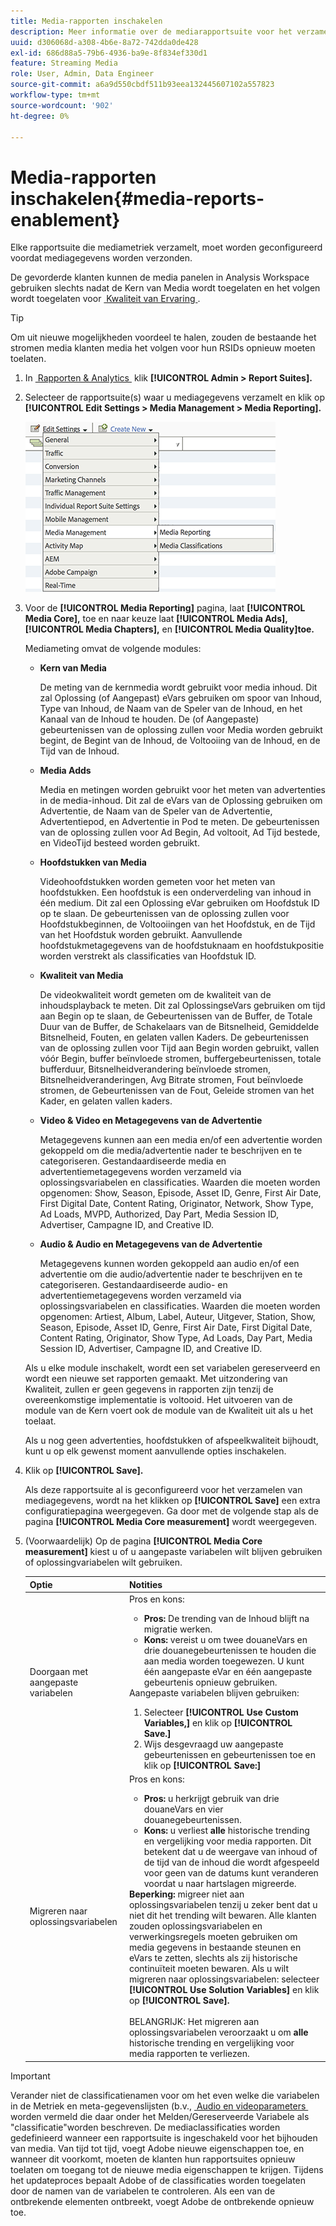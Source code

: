 ```yaml
---
title: Media-rapporten inschakelen
description: Meer informatie over de mediarapportsuite voor het verzamelen van mediummetriek.  Voer de volgende stappen uit om mediapporten te configureren voordat mediagegevens worden verzonden.
uuid: d306068d-a308-4b6e-8a72-742dda0de428
exl-id: 686d88a5-79b6-4936-ba9e-8f834ef330d1
feature: Streaming Media
role: User, Admin, Data Engineer
source-git-commit: a6a9d550cbdf511b93eea132445607102a557823
workflow-type: tm+mt
source-wordcount: '902'
ht-degree: 0%

---
```


# Media-rapporten inschakelen{#media-reports-enablement}

Elke rapportsuite die mediametriek verzamelt, moet worden geconfigureerd voordat mediagegevens worden verzonden.

De gevorderde klanten kunnen de media panelen in Analysis Workspace gebruiken slechts nadat de Kern van Media wordt toegelaten en het volgen wordt toegelaten voor [&#x200B; Kwaliteit van Ervaring &#x200B;](/help/use-cases/track-qos/track-qos-overview.md).

>[!TIP]
>
>Om uit nieuwe mogelijkheden voordeel te halen, zouden de bestaande het stromen media klanten media het volgen voor hun RSIDs opnieuw moeten toelaten.

1. In [&#x200B; Rapporten &amp; Analytics &#x200B;](https://my.omniture.com/login/) klik **[!UICONTROL Admin > Report Suites].**
1. Selecteer de rapportsuite(s) waar u mediagegevens verzamelt en klik op **[!UICONTROL Edit Settings > Media Management > Media Reporting].**

   ![](assets/media-reporting.png)

1. Voor de **[!UICONTROL Media Reporting]** pagina, laat **[!UICONTROL Media Core],** toe en naar keuze laat **[!UICONTROL Media Ads],** **[!UICONTROL Media Chapters],** en **[!UICONTROL Media Quality]toe.**

   Mediameting omvat de volgende modules:

   * **Kern van Media**

     De meting van de kernmedia wordt gebruikt voor media inhoud. Dit zal Oplossing (of Aangepast) eVars gebruiken om spoor van Inhoud, Type van Inhoud, de Naam van de Speler van de Inhoud, en het Kanaal van de Inhoud te houden. De (of Aangepaste) gebeurtenissen van de oplossing zullen voor Media worden gebruikt begint, de Begint van de Inhoud, de Voltooiing van de Inhoud, en de Tijd van de Inhoud.

   * **Media Adds**

     Media en metingen worden gebruikt voor het meten van advertenties in de media-inhoud. Dit zal de eVars van de Oplossing gebruiken om Advertentie, de Naam van de Speler van de Advertentie, Advertentiepod, en Advertentie in Pod te meten. De gebeurtenissen van de oplossing zullen voor Ad Begin, Ad voltooit, Ad Tijd bestede, en VideoTijd besteed worden gebruikt.

   * **Hoofdstukken van Media**

     Videohoofdstukken worden gemeten voor het meten van hoofdstukken. Een hoofdstuk is een onderverdeling van inhoud in één medium. Dit zal een Oplossing eVar gebruiken om Hoofdstuk ID op te slaan. De gebeurtenissen van de oplossing zullen voor Hoofdstukbeginnen, de Voltooiingen van het Hoofdstuk, en de Tijd van het Hoofdstuk worden gebruikt. Aanvullende hoofdstukmetagegevens van de hoofdstuknaam en hoofdstukpositie worden verstrekt als classificaties van Hoofdstuk ID.

   * **Kwaliteit van Media**

     De videokwaliteit wordt gemeten om de kwaliteit van de inhoudsplayback te meten. Dit zal OplossingseVars gebruiken om tijd aan Begin op te slaan, de Gebeurtenissen van de Buffer, de Totale Duur van de Buffer, de Schakelaars van de Bitsnelheid, Gemiddelde Bitsnelheid, Fouten, en gelaten vallen Kaders. De gebeurtenissen van de oplossing zullen voor Tijd aan Begin worden gebruikt, vallen vóór Begin, buffer beïnvloede stromen, buffergebeurtenissen, totale bufferduur, Bitsnelheidverandering beïnvloede stromen, Bitsnelheidveranderingen, Avg Bitrate stromen, Fout beïnvloede stromen, de Gebeurtenissen van de Fout, Geleide stromen van het Kader, en gelaten vallen kaders.

   * **Video &amp; Video en Metagegevens van de Advertentie**

     Metagegevens kunnen aan een media en/of een advertentie worden gekoppeld om die media/advertentie nader te beschrijven en te categoriseren. Gestandaardiseerde media en advertentiemetagegevens worden verzameld via oplossingsvariabelen en classificaties. Waarden die moeten worden opgenomen: Show, Season, Episode, Asset ID, Genre, First Air Date, First Digital Date, Content Rating, Originator, Network, Show Type, Ad Loads, MVPD, Authorized, Day Part, Media Session ID, Advertiser, Campagne ID, and Creative ID.

   * **Audio &amp; Audio en Metagegevens van de Advertentie**

     Metagegevens kunnen worden gekoppeld aan audio en/of een advertentie om die audio/advertentie nader te beschrijven en te categoriseren. Gestandaardiseerde audio- en advertentiemetagegevens worden verzameld via oplossingsvariabelen en classificaties. Waarden die moeten worden opgenomen: Artiest, Album, Label, Auteur, Uitgever, Station, Show, Season, Episode, Asset ID, Genre, First Air Date, First Digital Date, Content Rating, Originator, Show Type, Ad Loads, Day Part, Media Session ID, Advertiser, Campagne ID, and Creative ID.

   Als u elke module inschakelt, wordt een set variabelen gereserveerd en wordt een nieuwe set rapporten gemaakt. Met uitzondering van Kwaliteit, zullen er geen gegevens in rapporten zijn tenzij de overeenkomstige implementatie is voltooid. Het uitvoeren van de module van de Kern voert ook de module van de Kwaliteit uit als u het toelaat.

   Als u nog geen advertenties, hoofdstukken of afspeelkwaliteit bijhoudt, kunt u op elk gewenst moment aanvullende opties inschakelen.

1. Klik op **[!UICONTROL Save].**

   Als deze rapportsuite al is geconfigureerd voor het verzamelen van mediagegevens, wordt na het klikken op **[!UICONTROL Save]** een extra configuratiepagina weergegeven. Ga door met de volgende stap als de pagina **[!UICONTROL Media Core measurement]** wordt weergegeven.

1. (Voorwaardelijk) Op de pagina **[!UICONTROL Media Core measurement]** kiest u of u aangepaste variabelen wilt blijven gebruiken of oplossingvariabelen wilt gebruiken.

   | Optie | Notities |
   | --- | --- |
   | Doorgaan met aangepaste variabelen | Pros en kons:<ul> <li> **Pros:** De trending van de Inhoud blijft na migratie werken. </li> <li> **Kons:** vereist u om twee douaneVars en drie douanegebeurtenissen te houden die aan media worden toegewezen. U kunt één aangepaste eVar en één aangepaste gebeurtenis opnieuw gebruiken. </li> </ul> Aangepaste variabelen blijven gebruiken: <ol> <li>Selecteer **[!UICONTROL Use Custom Variables,]** en klik op **[!UICONTROL Save.]** </li> <li>Wijs desgevraagd uw aangepaste gebeurtenissen en gebeurtenissen toe en klik op **[!UICONTROL Save:]** </li> </ol> |
   | Migreren naar oplossingsvariabelen | Pros en kons:<ul> <li> **Pros:** u herkrijgt gebruik van drie douaneVars en vier douanegebeurtenissen. </li> <li> **Kons:** u verliest **alle** historische trending en vergelijking voor media rapporten. Dit betekent dat u de weergave van inhoud of de tijd van de inhoud die wordt afgespeeld voor geen van de datums kunt veranderen voordat u naar hartslagen migreerde. </li> </ul> **Beperking:** migreer niet aan oplossingsvariabelen tenzij u zeker bent dat u niet dit het trending wilt bewaren. Alle klanten zouden oplossingsvariabelen en verwerkingsregels moeten gebruiken om media gegevens in bestaande steunen en eVars te zetten, slechts als zij historische continuïteit moeten bewaren. Als u wilt migreren naar oplossingsvariabelen: selecteer **[!UICONTROL Use Solution Variables]** en klik op **[!UICONTROL Save].** <br><br> BELANGRIJK: Het migreren aan oplossingsvariabelen veroorzaakt u om **alle** historische trending en vergelijking voor media rapporten te verliezen. |

>[!IMPORTANT]
>
>Verander niet de classificatienamen voor om het even welke die variabelen in de Metriek en meta-gegevenslijsten (b.v., [&#x200B; Audio en videoparameters &#x200B;](/help/implementation/variables/audio-video-parameters.md) worden vermeld die daar onder het Melden/Gereserveerde Variabele als &quot;classificatie&quot;worden beschreven. De mediaclassificaties worden gedefinieerd wanneer een rapportsuite is ingeschakeld voor het bijhouden van media. Van tijd tot tijd, voegt Adobe nieuwe eigenschappen toe, en wanneer dit voorkomt, moeten de klanten hun rapportsuites opnieuw toelaten om toegang tot de nieuwe media eigenschappen te krijgen. Tijdens het updateproces bepaalt Adobe of de classificaties worden toegelaten door de namen van de variabelen te controleren. Als een van de ontbrekende elementen ontbreekt, voegt Adobe de ontbrekende opnieuw toe.
